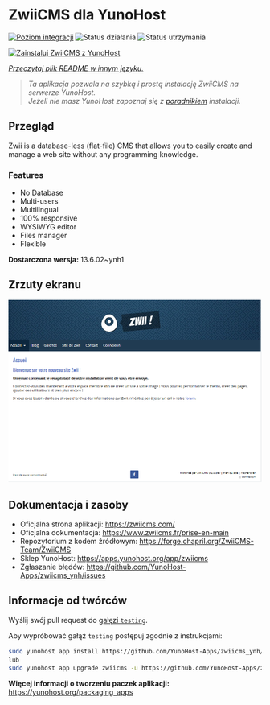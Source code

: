 <!--
To README zostało automatycznie wygenerowane przez <https://github.com/YunoHost/apps/tree/master/tools/readme_generator>
Nie powinno być ono edytowane ręcznie.
-->

# ZwiiCMS dla YunoHost

[![Poziom integracji](https://apps.yunohost.org/badge/integration/zwiicms)](https://ci-apps.yunohost.org/ci/apps/zwiicms/)
![Status działania](https://apps.yunohost.org/badge/state/zwiicms)
![Status utrzymania](https://apps.yunohost.org/badge/maintained/zwiicms)

[![Zainstaluj ZwiiCMS z YunoHost](https://install-app.yunohost.org/install-with-yunohost.svg)](https://install-app.yunohost.org/?app=zwiicms)

*[Przeczytaj plik README w innym języku.](./ALL_README.md)*

> *Ta aplikacja pozwala na szybką i prostą instalację ZwiiCMS na serwerze YunoHost.*  
> *Jeżeli nie masz YunoHost zapoznaj się z [poradnikiem](https://yunohost.org/install) instalacji.*

## Przegląd

Zwii is a database-less (flat-file) CMS that allows you to easily create and manage a web site without any programming knowledge.

### Features

- No Database
- Multi-users
- Multilingual
- 100% responsive
- WYSIWYG editor
- Files manager
- Flexible


**Dostarczona wersja:** 13.6.02~ynh1

## Zrzuty ekranu

![Zrzut ekranu z ZwiiCMS](./doc/screenshots/dashboard.png)

## Dokumentacja i zasoby

- Oficjalna strona aplikacji: <https://zwiicms.com/>
- Oficjalna dokumentacja: <https://www.zwiicms.fr/prise-en-main>
- Repozytorium z kodem źródłowym: <https://forge.chapril.org/ZwiiCMS-Team/ZwiiCMS>
- Sklep YunoHost: <https://apps.yunohost.org/app/zwiicms>
- Zgłaszanie błędów: <https://github.com/YunoHost-Apps/zwiicms_ynh/issues>

## Informacje od twórców

Wyślij swój pull request do [gałęzi `testing`](https://github.com/YunoHost-Apps/zwiicms_ynh/tree/testing).

Aby wypróbować gałąź `testing` postępuj zgodnie z instrukcjami:

```bash
sudo yunohost app install https://github.com/YunoHost-Apps/zwiicms_ynh/tree/testing --debug
lub
sudo yunohost app upgrade zwiicms -u https://github.com/YunoHost-Apps/zwiicms_ynh/tree/testing --debug
```

**Więcej informacji o tworzeniu paczek aplikacji:** <https://yunohost.org/packaging_apps>
